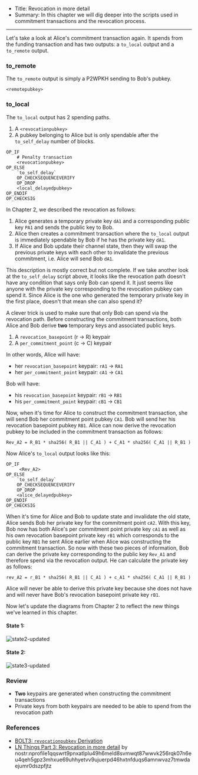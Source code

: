 - Title: Revocation in more detail
- Summary: In this chapter we will dig deeper into the scripts used in commitment transactions and the revocation process.

---

Let's take a look at Alice's commitment transaction again. It spends from the funding transaction and has two outputs: a `to_local` output and a `to_remote` output. 

### to_remote

The `to_remote` output is simply a P2WPKH sending to Bob's pubkey. 

```
<remotepubkey>
```

### to_local

The `to_local` output has 2 spending paths. 

1. A `<revocationpubkey>`
2. A pubkey belonging to Alice but is only spendable after the `to_self_delay` number of blocks. 

```
OP_IF
    # Penalty transaction
    <revocationpubkey>
OP_ELSE
    `to_self_delay`
    OP_CHECKSEQUENCEVERIFY
    OP_DROP
    <local_delayedpubkey>
OP_ENDIF
OP_CHECKSIG
```

In Chapter 2, we described the revocation as follows: 

1. Alice generates a temporary private key `dA1` and a corresponding public key `PA1` and sends the public key to Bob. 
2. Alice then creates a commitment transaction where the `to_local` output is immediately spendable by Bob if he has the private key `dA1`. 
3. If Alice and Bob update their channel state, then they will swap the previous private keys with each other to invalidate the previous commitment, i.e. Alice will send Bob `dA1`.

This description is mostly correct but not complete. If we take another look at the `to_self_delay` script above, it looks like the revocation path doesn't have any condition that says only Bob can spend it. It just seems like anyone with the private key corresponding to the revocation pubkey can spend it. Since Alice is the one who generated the temporary private key in the first place, doesn't that mean she can also spend it?

A clever trick is used to make sure that only Bob can spend via the revocation path. Before constructing the commitment transactions, both Alice and Bob derive **two** temporary keys and associated public keys. 
1. A `revocation_basepoint` (r -> R) keypair
2. A `per_commitment_point` (c -> C) keypair

In other words, Alice will have: 
- her `revocation_basepoint` keypair: `rA1` -> `RA1` 
- her `per_commitment_point` keypair: `cA1` -> `CA1`

Bob will have: 
- his `revocation_basepoint` keypair: `rB1` -> `RB1`
- his `per_commitment_point` keypair: `cB1` -> `CB1`

Now, when it's time for Alice to construct the commitment transaction, she will send Bob her commitment point pubkey `CA1`. Bob will send her his revocation basepoint pubkey `RB1`. Alice can now derive the revocation pubkey to be included in the commitment transaction as follows:

```
Rev_A2 = R_B1 * sha256( R_B1 || C_A1 ) + C_A1 * sha256( C_A1 || R_B1 )
```

Now Alice's `to_local` output looks like this:

```
OP_IF
     <Rev_A2>
OP_ELSE
    `to_self_delay`
    OP_CHECKSEQUENCEVERIFY
    OP_DROP
    <alice_delayedpubkey>
OP_ENDIF
OP_CHECKSIG
```

When it's time for Alice and Bob to update state and invalidate the old state, Alice sends Bob her private key for the commitment point `cA2`. With this key, Bob now has both Alice's per commitment point private key `cA1` as well as his own revocation basepoint private key `rB1` which corresponds to the public key `RB1` he sent Alice earlier when Alice was constructing the commitment transaction. So now with these two pieces of information, Bob can derive the private key corresponding to the public key `Rev_A1` and therefore spend via the revocation output. He can calculate the private key as follows:

```
rev_A2 = r_B1 * sha256( R_B1 || C_A1 ) + c_A1 * sha256( C_A1 || R_B1 )
```

Alice will never be able to derive this private key because she does not have and will never have Bob's revocation basepoint private key `rB1`. 

Now let's update the diagrams from Chapter 2 to reflect the new things we've learned in this chapter. 

#### State 1: 

![state2-updated](https://cdn.satellite.earth/9c58502b97a323b2687fced83807bacf1d9f0511188657bd4a7ee710f1ca1234.png)

#### State 2:

![state3-updated](https://cdn.satellite.earth/7c7f1fd80a40ae6a56af65b1e1226c9add0933f2276f13fe01a1f88bc6f2a9fe.png)

### Review

- **Two** keypairs are generated when constructing the commitment transactions
- Private keys from both keypairs are needed to be able to spend from the revocation path

### References

- [BOLT3: `revocationpubkey` Derivation](https://github.com/lightning/bolts/blob/master/03-transactions.md#revocationpubkey-derivation)
- [LN Things Part 3: Revocation in more detail](https://ellemouton.com/posts/revocation/) by nostr:nprofile1qqswrt9pnxatlplu49h6meld8svmwqt87wwvk256rqk07n6eu4qeh5gpz3mhxue69uhhyetvv9ujuerpd46hxtnfduqs6amnwvaz7tmwdaejumr0dszpfjtz

